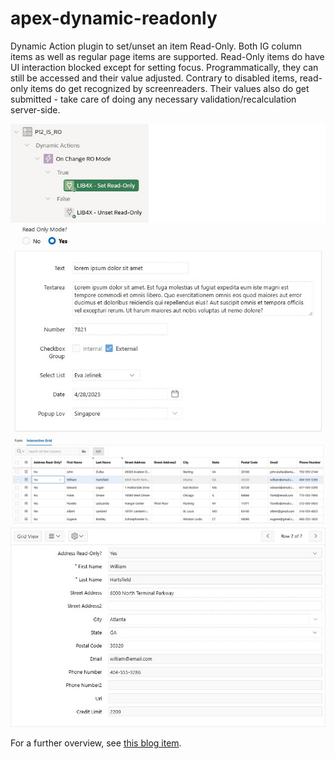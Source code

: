 # apex-dynamic-readonly
Dynamic Action plugin to set/unset an item Read-Only. Both IG column items as well as regular page items are supported. Read-Only items do have UI interaction blocked except for setting focus. Programmatically, they can still be accessed and their value adjusted. Contrary to disabled items, read-only items do get recognized by screenreaders. Their values also do get submitted - take care of doing any necessary validation/recalculation server-side.

![image](https://github.com/kekema/apex-dynamic-readonly/blob/main/read-only-page-items.jpg)
![image](https://github.com/kekema/apex-dynamic-readonly/blob/main/read-only-items-ig-grid.jpg)
![image](https://github.com/kekema/apex-dynamic-readonly/blob/main/read-only-items-ig-srv.jpg)

For a further overview, see [this blog item](https://karelekema.hashnode.dev/oracle-apex-set-item-read-only-plugin).
